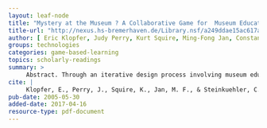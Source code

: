 ```yaml
---
layout: leaf-node
title: "Mystery at the Museum ? A Collaborative Game for  Museum Education "
title-url: "http://nexus.hs-bremerhaven.de/Library.nsf/a249ddae15ac617ac12573460029d00b/7c149b90321f33dec12575690037d644/$FILE/p316-klopfer.pdf"
author: [ Eric Klopfer, Judy Perry, Kurt Squire, Ming-Fong Jan, Constance Steinkuehler ]
groups: technologies
categories: game-based-learning
topics: scholarly-readings
summary: >
     Abstract. Through an iterative design process involving museum educators, learning scientists and technologists, and drawing upon our previous experiences in handheld game design and a growing body of knowledge on learning through gaming, we designed an interactive mystery game called Mystery at the Museum (the High Tech Whodunnit), which was designed for synchronous play of groups of parents and children over a two to three hour period. The primary design goals were to engage visitors more deeply in the museum, engage visitors more broadly across museum exhibits, and encourage collaboration between visitors. The feedback from the participants suggested that the combination of depth and breadth was engaging and effective in encouraging them to think about the museum?s exhibits. The roles that were an integral part of the game turned out to be extremely effective in engaging pairs of participants with one another. Feedback from parents was quite positive in terms of how they felt it engaged them and their children. These results suggest that further explorations of technology-based museum experiences of this type are wholly appropriate. 
cite: |
     Klopfer, E., Perry, J., Squire, K., Jan, M. F., & Steinkuehler, C. (2005, May). Mystery at the museum: a collaborative game for museum education. In Proceedings of th 2005 conference on Computer support for collaborative learning: learning 2005: the next 10 years! (pp. 316-320). International Society of the Learning Sciences.
pub-date: 2005-05-30
added-date: 2017-04-16
resource-type: pdf-document
---
```

